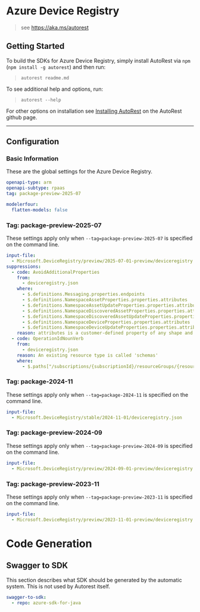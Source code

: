 # Azure Device Registry

> see https://aka.ms/autorest

## Getting Started

To build the SDKs for Azure Device Registry, simply install AutoRest via `npm` (`npm install -g autorest`) and then run:

> `autorest readme.md`

To see additional help and options, run:

> `autorest --help`

For other options on installation see [Installing AutoRest](https://aka.ms/autorest/install) on the AutoRest github page.

---

## Configuration

### Basic Information

These are the global settings for the Azure Device Registry.

``` yaml
openapi-type: arm
openapi-subtype: rpaas
tag: package-preview-2025-07
```

``` yaml
modelerfour:
  flatten-models: false
```

### Tag: package-preview-2025-07

These settings apply only when `--tag=package-preview-2025-07` is specified on the command line.

```yaml $(tag) == 'package-preview-2025-07'
input-file:
  - Microsoft.DeviceRegistry/preview/2025-07-01-preview/deviceregistry.json
suppressions:
  - code: AvoidAdditionalProperties
    from:
      - deviceregistry.json
    where:
      - $.definitions.Messaging.properties.endpoints
      - $.definitions.NamespaceAssetProperties.properties.attributes
      - $.definitions.NamespaceAssetUpdateProperties.properties.attributes
      - $.definitions.NamespaceDiscoveredAssetProperties.properties.attributes
      - $.definitions.NamespaceDiscoveredAssetUpdateProperties.properties.attributes
      - $.definitions.NamespaceDeviceProperties.properties.attributes
      - $.definitions.NamespaceDeviceUpdateProperties.properties.attributes
    reason: attributes is a customer-defined property of any shape and custom keys for other properties
  - code: OperationIdNounVerb
    from:
      - deviceregistry.json
    reason: An existing resource type is called 'schemas'
    where:
      - $.paths["/subscriptions/{subscriptionId}/resourceGroups/{resourceGroupName}/providers/Microsoft.DeviceRegistry/schemaRegistries/{schemaRegistryName}/schemas"].get.operationId
```

### Tag: package-2024-11

These settings apply only when `--tag=package-2024-11` is specified on the command line.

```yaml $(tag) == 'package-2024-11'
input-file:
  - Microsoft.DeviceRegistry/stable/2024-11-01/deviceregistry.json
```

### Tag: package-preview-2024-09

These settings apply only when `--tag=package-preview-2024-09` is specified on the command line.

```yaml $(tag) == 'package-preview-2024-09'
input-file:
  - Microsoft.DeviceRegistry/preview/2024-09-01-preview/deviceregistry.json
```

### Tag: package-preview-2023-11

These settings apply only when `--tag=package-preview-2023-11` is specified on the command line.

```yaml $(tag) == 'package-preview-2023-11'
input-file:
  - Microsoft.DeviceRegistry/preview/2023-11-01-preview/deviceregistry.json
```

# Code Generation

## Swagger to SDK

This section describes what SDK should be generated by the automatic system.
This is not used by Autorest itself.

``` yaml $(swagger-to-sdk)
swagger-to-sdk:
  - repo: azure-sdk-for-java
```
